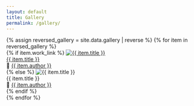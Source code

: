 ```yaml
---
layout: default
title: Gallery
permalink: /gallery/
---
```

<div class="grid">
  {% assign reversed_gallery = site.data.gallery | reverse %}
  {% for item in reversed_gallery %}
    <div class="grid-item fade-in" tabindex="0">
      {% if item.work_link %}
        <a href="{{ item.work_link }}" target="_blank">
          <img src="{{ item.image }}" alt="{{ item.title }}" />
          <div class="overlay">
            <div class="title"><a href="{{ item.work_link }}" target="_blank">{{ item.title }}</a></div>
            <div class="artist">🎨 <a href="{{ item.author_link | default:'#' }}" target="_blank">{{ item.author }}</a></div>
          </div>
        </a>
      {% else %}
        <img src="{{ item.image }}" alt="{{ item.title }}" />
        <div class="overlay">
          <div class="title">{{ item.title }}</div>
          <div class="artist">🎨 <a href="{{ item.author_link | default:'#' }}" target="_blank">{{ item.author }}</a></div>
        </div>
      {% endif %}
    </div>
  {% endfor %}
</div>
